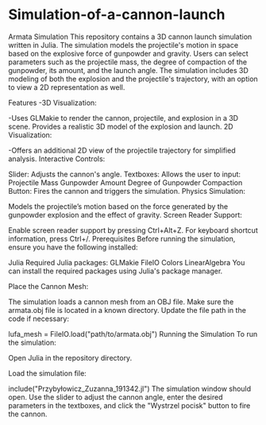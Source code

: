 # Simulation-of-a-cannon-launch
Armata Simulation
This repository contains a 3D cannon launch simulation written in Julia. The simulation models the projectile's motion in space based on the explosive force of gunpowder and gravity. Users can select parameters such as the projectile mass, the degree of compaction of the gunpowder, its amount, and the launch angle. The simulation includes 3D modeling of both the explosion and the projectile's trajectory, with an option to view a 2D representation as well.

Features
-3D Visualization:

-Uses GLMakie to render the cannon, projectile, and explosion in a 3D scene.
Provides a realistic 3D model of the explosion and launch.
2D Visualization:

-Offers an additional 2D view of the projectile trajectory for simplified analysis.
Interactive Controls:

Slider: Adjusts the cannon's angle.
Textboxes: Allows the user to input:
Projectile Mass
Gunpowder Amount
Degree of Gunpowder Compaction
Button: Fires the cannon and triggers the simulation.
Physics Simulation:

Models the projectile’s motion based on the force generated by the gunpowder explosion and the effect of gravity.
Screen Reader Support:

Enable screen reader support by pressing Ctrl+Alt+Z.
For keyboard shortcut information, press Ctrl+/.
Prerequisites
Before running the simulation, ensure you have the following installed:

Julia
Required Julia packages:
GLMakie
FileIO
Colors
LinearAlgebra
You can install the required packages using Julia's package manager. 


Place the Cannon Mesh:

The simulation loads a cannon mesh from an OBJ file. Make sure the armata.obj file is located in a known directory. Update the file path in the code if necessary:

lufa_mesh = FileIO.load("path/to/armata.obj")
Running the Simulation
To run the simulation:

Open Julia in the repository directory.

Load the simulation file:

include("Przybyłowicz_Zuzanna_191342.jl")
The simulation window should open. Use the slider to adjust the cannon angle, enter the desired parameters in the textboxes, and click the "Wystrzel pocisk" button to fire the cannon.
